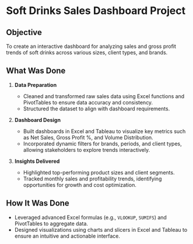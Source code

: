 # Soft Drinks Sales Dashboard Project

## Objective
To create an interactive dashboard for analyzing sales and gross profit trends of soft drinks across various sizes, client types, and brands.

## What Was Done
1. **Data Preparation**
   - Cleaned and transformed raw sales data using Excel functions and PivotTables to ensure data accuracy and consistency.  
   - Structured the dataset to align with dashboard requirements.

2. **Dashboard Design**
   - Built dashboards in Excel and Tableau to visualize key metrics such as Net Sales, Gross Profit %, and Volume Distribution.  
   - Incorporated dynamic filters for brands, periods, and client types, allowing stakeholders to explore trends interactively.  

3. **Insights Delivered**
   - Highlighted top-performing product sizes and client segments.  
   - Tracked monthly sales and profitability trends, identifying opportunities for growth and cost optimization.

## How It Was Done
- Leveraged advanced Excel formulas (e.g., `VLOOKUP`, `SUMIFS`) and PivotTables to aggregate data.  
- Designed visualizations using charts and slicers in Excel and Tableau to ensure an intuitive and actionable interface.
